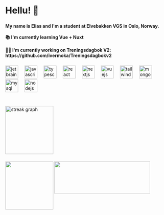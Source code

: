 <h1 align="left">Hellu! 👋</h1>

###

<h4 align="left">My name is Elias and I'm a student at Elvebakken VGS in Oslo, Norway.<br><br>📚 I'm currently learning Vue + Nuxt<br><br>🧑‍💻 I'm currently working on Treningsdagbok V2: https://github.com/ivermoka/Treningsdagbokv2</h5>

###

<div align="left">
  <img src="https://cdn.jsdelivr.net/gh/devicons/devicon/icons/jetbrains/jetbrains-original.svg" height="40" alt="jetbrains logo"  />
  <img width="12" />
  <img src="https://cdn.jsdelivr.net/gh/devicons/devicon/icons/javascript/javascript-original.svg" height="40" alt="javascript logo"  />
  <img width="12" />
  <img src="https://cdn.jsdelivr.net/gh/devicons/devicon/icons/typescript/typescript-original.svg" height="40" alt="typescript logo"  />
  <img width="12" />
  <img src="https://cdn.jsdelivr.net/gh/devicons/devicon/icons/react/react-original.svg" height="40" alt="react logo"  />
  <img width="12" />
  <img src="https://cdn.jsdelivr.net/gh/devicons/devicon/icons/nextjs/nextjs-original.svg" height="40" alt="nextjs logo"  />
  <img width="12" />
  <img src="https://cdn.jsdelivr.net/gh/devicons/devicon/icons/vuejs/vuejs-original.svg" height="40" alt="vuejs logo"  />
  <img width="12" />
  <img src="https://cdn.jsdelivr.net/gh/devicons/devicon/icons/tailwindcss/tailwindcss-original-wordmark.svg" height="40" alt="tailwindcss logo"  />
  <img width="12" />
  <img src="https://cdn.jsdelivr.net/gh/devicons/devicon/icons/mongodb/mongodb-original.svg" height="40" alt="mongodb logo"  />
  <img width="12" />
  <img src="https://cdn.jsdelivr.net/gh/devicons/devicon/icons/mysql/mysql-original.svg" height="40" alt="mysql logo"  />
  <img width="12" />
  <img src="https://cdn.jsdelivr.net/gh/devicons/devicon/icons/nodejs/nodejs-original.svg" height="40" alt="nodejs logo"  />
</div>

###

<br clear="both">

<div align="left">
  <img src="https://streak-stats.demolab.com?user=mpu69&locale=en&mode=daily&theme=dark&hide_border=false&border_radius=5&order=3" height="150" alt="streak graph"  />
</div>

###

<img align="left" height="150" src="https://cdn.7tv.app/emote/61d5b43904bac68e77cdf8db/4x.webp"  />

<p align="left">
  <img width="300" height="100" src="https://spotify-github-profile.vercel.app/api/view?uid=elias.uran&cover_image=false&theme=natemoo-re&show_offline=false&background_color=121212&interchange=false&bar_color=53b14f&bar_color_cover=false">
</p>

###

